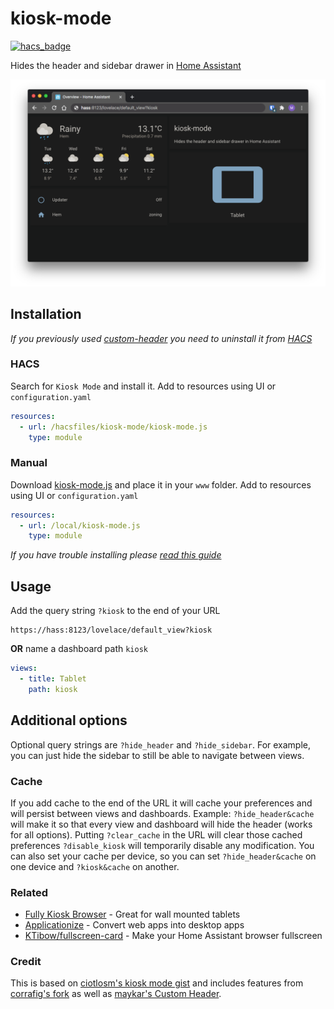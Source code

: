 # kiosk-mode

[![hacs_badge](https://img.shields.io/badge/HACS-Default-orange.svg)](https://github.com/custom-components/hacs)

Hides the header and sidebar drawer in [Home Assistant](https://www.home-assistant.io/)

![image](example1.png)

## Installation

*If you previously used [custom-header](https://github.com/maykar/custom-header) you need to uninstall it from [HACS](https://hacs.xyz/)*

### HACS

Search for `Kiosk Mode` and install it. Add to resources using UI or `configuration.yaml`

```yaml
resources:
  - url: /hacsfiles/kiosk-mode/kiosk-mode.js
    type: module
```

### Manual

Download [kiosk-mode.js](https://raw.githubusercontent.com/matt8707/kiosk-mode/master/kiosk-mode.js) and place it in your `www` folder. Add to resources using UI or `configuration.yaml`

```yaml
resources:
  - url: /local/kiosk-mode.js
    type: module
```

*If you have trouble installing please [read this guide](https://github.com/thomasloven/hass-config/wiki/Lovelace-Plugins)*

## Usage
Add the query string `?kiosk` to the end of your URL

```
https://hass:8123/lovelace/default_view?kiosk
```

**OR** name a dashboard path `kiosk`

```yaml
views:
  - title: Tablet
    path: kiosk

```

## Additional options

Optional query strings are `?hide_header` and `?hide_sidebar`. For example, you can just hide the sidebar to still be able to navigate between views.

### Cache

If you add cache to the end of the URL it will cache your preferences and will persist between views and dashboards. Example: `?hide_header&cache` will make it so that every view and dashboard will hide the header (works for all options). Putting `?clear_cache` in the URL will clear those cached preferences `?disable_kiosk` will temporarily disable any modification. You can also set your cache per device, so you can set `?hide_header&cache` on one device and `?kiosk&cache` on another.

### Related

* [Fully Kiosk Browser](https://www.fully-kiosk.com/) - Great for wall mounted tablets
* [Applicationize](https://applicationize.me/) - Convert web apps into desktop apps
* [KTibow/fullscreen-card](https://github.com/KTibow/fullscreen-card) - Make your Home Assistant browser fullscreen

### Credit
This is based on [ciotlosm's kiosk mode gist](https://gist.github.com/ciotlosm/1f09b330aa5bd5ea87b59f33609cc931) and includes features from [corrafig's fork](https://gist.github.com/corrafig/c8288df960e7f59e82c12d14de26fde8) as well as [maykar's Custom Header](https://github.com/maykar/custom-header/).
